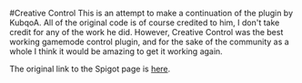 #Creative Control
This is an attempt to make a continuation of the plugin by KubqoA. All of the original code is of course credited to him, I don't take credit for any of the work he did. However, Creative Control was the best working gamemode control plugin, and for the sake of the community as a whole I think it would be amazing to get it working again.

The original link to the Spigot page is [here](https://www.spigotmc.org/resources/creativecontrolbykubqoa.9988/).